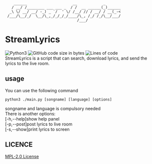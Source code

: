 ````
    ______                     __            _       
   / __/ /________ ___ ___ _  / /  __ ______(_)______
  _\ \/ __/ __/ -_) _ `/  ' \/ /__/ // / __/ / __(_-<
 /___/\__/_/  \__/\_,_/_/_/_/____/\_, /_/ /_/\__/___/
                                 /___/               
````
# StreamLyrics
![Python3](https://img.shields.io/badge/Language-Python3-green)
![GitHub code size in bytes](https://img.shields.io/github/languages/code-size/StanHustler/StreamLyrics)
![Lines of code](https://img.shields.io/tokei/lines/github/StanHustler/StreamLyrics)    
StreamLyrics is a script that can search, download lyrics, and send the lyrics to the live room.     
## usage
You can use the following command
````
python3 ./main.py [songname] [language] [options]
````
songname and language is compulsory needed    
There is another options:    
[-h,--help]show help panel    
[-p,--post]post lyrics to live room    
[-s,--show]print  lyrics to screen
## LICENCE
[MPL-2.0 License](LICENSE)
